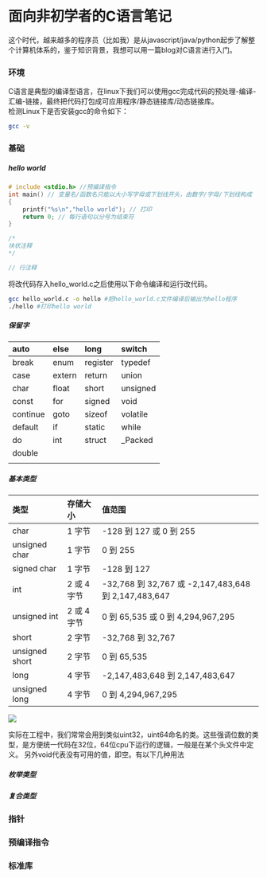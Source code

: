 # 面向非初学者的C语言笔记

这个时代，越来越多的程序员（比如我）是从javascript/java/python起步了解整个计算机体系的，鉴于知识背景，我想可以用一篇blog对C语言进行入门。

### 环境

C语言是典型的编译型语言，在linux下我们可以使用gcc完成代码的预处理-编译-汇编-链接，最终把代码打包成可应用程序/静态链接库/动态链接库。  
检测Linux下是否安装gcc的命令如下：

```bash
gcc -v
```

### 基础

##### hello world

```c
# include <stdio.h> //预编译指令
int main() // 变量名/函数名只能以大小写字母或下划线开头，由数字/字母/下划线构成
{
    printf("%s\n","hello world"); // 打印
    return 0; // 每行语句以分号为结束符
}

/*
块状注释
*/

// 行注释
```

将改代码存入hello\_world.c之后使用以下命令编译和运行改代码。

```bash
gcc hello_world.c -o hello #把hello_world.c文件编译后输出为hello程序
./hello #打印hello world
```

##### 保留字

| auto | else | long | switch |
| :--- | :--- | :--- | :--- |
| break | enum | register | typedef |
| case | extern | return | union |
| char | float | short | unsigned |
| const | for | signed | void |
| continue | goto | sizeof | volatile |
| default | if | static | while |
| do | int | struct | \_Packed |
| double |  |  |  |
|  |  |  |  |

##### 基本类型

| 类型 | 存储大小 | 值范围 |
| :--- | :--- | :--- |
| char | 1 字节 | -128 到 127 或 0 到 255 |
| unsigned char | 1 字节 | 0 到 255 |
| signed char | 1 字节 | -128 到 127 |
| int | 2 或 4 字节 | -32,768 到 32,767 或 -2,147,483,648 到 2,147,483,647 |
| unsigned int | 2 或 4 字节 | 0 到 65,535 或 0 到 4,294,967,295 |
| short | 2 字节 | -32,768 到 32,767 |
| unsigned short | 2 字节 | 0 到 65,535 |
| long | 4 字节 | -2,147,483,648 到 2,147,483,647 |
| unsigned long | 4 字节 | 0 到 4,294,967,295 |

![](http://www.runoob.com/wp-content/uploads/2014/09/32-64.jpg)

实际在工程中，我们常常会用到类似uint32，uint64命名的类。这些强调位数的类型，是方便统一代码在32位，64位cpu下运行的逻辑，一般是在某个头文件中定义。
另外void代表没有可用的值，即空。有以下几种用法


##### 枚举类型

##### 复合类型



### 指针

### 预编译指令

### 标准库



